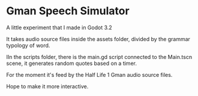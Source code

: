 # Gman Speech Simulator

A little experiment that I made in Godot 3.2

It takes audio source files inside the assets folder, divided by the grammar typology of word.

IIn the scripts folder, there is the main.gd script connected to the Main.tscn scene, it generates random quotes based on a timer.

For the moment it's feed by the Half Life 1 Gman audio source files.

Hope to make it more interactive.